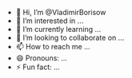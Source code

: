 - 👋 Hi, I’m @VladimirBorisow
- 👀 I’m interested in ...
- 🌱 I’m currently learning ...
- 💞️ I’m looking to collaborate on ...
- 📫 How to reach me ...
- 😄 Pronouns: ...
- ⚡ Fun fact: ...

<!---
VladimirBorisow/VladimirBorisow is a ✨ special ✨ repository because its `README.md` (this file) appears on your GitHub profile.
You can click the Preview link to take a look at your changes.
--->
